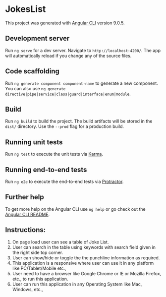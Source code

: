 # JokesList

This project was generated with [Angular CLI](https://github.com/angular/angular-cli) version 9.0.5.

## Development server

Run `ng serve` for a dev server. Navigate to `http://localhost:4200/`. The app will automatically reload if you change any of the source files.

## Code scaffolding

Run `ng generate component component-name` to generate a new component. You can also use `ng generate directive|pipe|service|class|guard|interface|enum|module`.

## Build

Run `ng build` to build the project. The build artifacts will be stored in the `dist/` directory. Use the `--prod` flag for a production build.

## Running unit tests

Run `ng test` to execute the unit tests via [Karma](https://karma-runner.github.io).

## Running end-to-end tests

Run `ng e2e` to execute the end-to-end tests via [Protractor](http://www.protractortest.org/).

## Further help

To get more help on the Angular CLI use `ng help` or go check out the [Angular CLI README](https://github.com/angular/angular-cli/blob/master/README.md).


## Instructions:
1. On page load user can see a table of Joke List.
2. User can search in the table using keywords with search field given in the right side top corner.
3. User can show/hide or toggle the the punchline information as required.
4. This application is a responsive where user can use it in any platform like PC/Tablet/Mobile etc.,
5. User need  to have a browser like Google Chrome or IE or Mozilla Firefox, etc., to run this application.
6. User can run this application in any Operating System like Mac, Windows, etc.,
